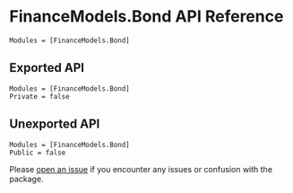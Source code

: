 # FinanceModels.Bond API Reference

```@index
Modules = [FinanceModels.Bond]
```

## Exported API
```@autodocs
Modules = [FinanceModels.Bond]
Private = false
```

## Unexported API
```@autodocs
Modules = [FinanceModels.Bond]
Public = false
```

Please [open an issue](https://github.com/JuliaActuary/FinanceModels.jl/issues) if you encounter any issues or confusion with the package.
